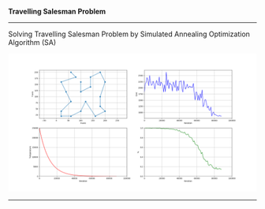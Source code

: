 **Travelling Salesman Problem**

---

Solving Travelling Salesman Problem by Simulated Annealing Optimization Algorithm (SA)

<p align="center"><img src="Result.png" alt=""></p>

---